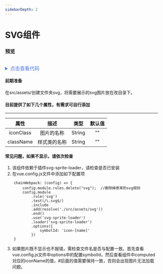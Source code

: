 ```yaml
---
sidebarDepth: 2
---
```


# SVG组件

### 预览

<ClientOnly>
  <svg-icon-demo></svg-icon-demo>
</ClientOnly>

<details style="margin-top: 32px; ">

 <summary style=" outline: none; color: #4975fc; font-size: 16px">点击查看代码</summary>

``` html
<template>
  <svg-icon icon-class="icon3" class-name="mysvg"></svg-icon>
</template>

<script>
  import svgIcon from "@/components/svgIcon/src/main.vue"; 

  components: {
    svgIcon
  },
  methods: {
  }
</script>
```

</details>

#### 前期准备
在src/assets/创建文件夹svg，将需要展示的svg图片放在改目录下。


#### 目前提供了如下几个属性，有需求可自行添加

---

| 属性 | 描述 | 类型 | 默认值 |
| :----------: | :----------: | :------: | :-----: |
| iconClass | 图片的名称 | String | "" |
| className |   样式类的名称   | String | "" |


#### 常见问题，如果不显示，请依次检查
1. 该组件依赖于插件svg-sprite-loader，请检查是否已安装
2. 在vue.config.js文件中添加如下配置项
```
    chainWebpack: (config) => {
        config.module.rules.delete("svg");  //删除掉原来的svg规则
        config.module
            .rule('svg')
            .test(/\.svg$/)
            .include
            .add(resolve('./src/assets/svg'))
            .end()
            .use('svg-sprite-loader')
            .loader('svg-sprite-loader')
            .options({
                symbolId: 'icon-[name]'
            })
    }
```
3. 如果图片既不显示也不报错，需检查文件名是否与配置一致。首先查看vue.config.js文件中options中的配置symbolId，然后查看组件中computed对应的iconName的值，#后面的值需要保持一致，否则会出现图片无法加载问题。







